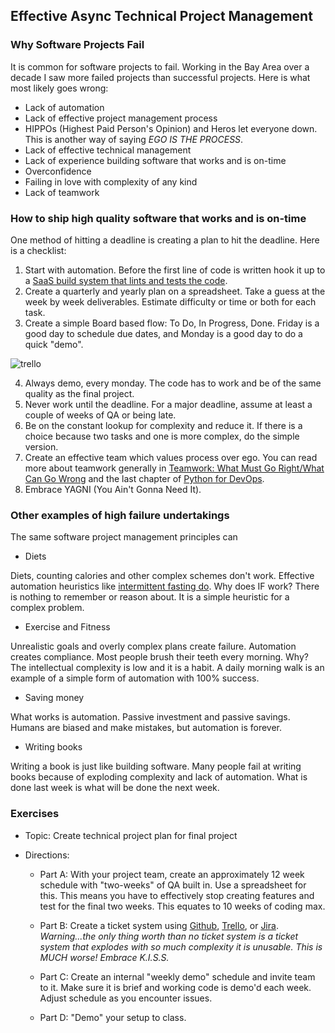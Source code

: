 ## Effective Async Technical Project Management

### Why Software Projects Fail

It is common for software projects to fail.  Working in the Bay Area over a decade I saw more failed projects than successful projects.  Here is what most likely goes wrong:

* Lack of automation
* Lack of effective project management process
* HIPPOs (Highest Paid Person's Opinion) and Heros let everyone down.  This is another way of saying *EGO IS THE PROCESS*.
* Lack of effective technical management
* Lack of experience building software that works and is on-time
* Overconfidence
* Failing in love with complexity of any kind
* Lack of teamwork

### How to ship high quality software that works and is on-time

One method of hitting a deadline is creating a plan to hit the deadline.  Here is a checklist:

1.  Start with automation.   Before the first line of code is written hook it up to a [SaaS build system that lints and tests the code](https://circleci.com/blog/increase-reliability-in-data-science-and-machine-learning-projects-with-circleci/).
2. Create a quarterly and yearly plan on a spreadsheet.  Take a guess at the week by week deliverables. Estimate difficulty or time or both for each task.
3. Create a simple Board based flow:  To Do, In Progress, Done. Friday is a good day to schedule due dates, and Monday is a good day to do a quick "demo".

![trello](https://user-images.githubusercontent.com/58792/72353262-bf9bee00-36b1-11ea-9268-628bc9f483a7.png)

4.  Always demo, every monday.  The code has to work and be of the same quality as the final project.
5.  Never work until the deadline.  For a major deadline, assume at least a couple of weeks of QA or being late.
6.  Be on the constant lookup for complexity and reduce it.  If there is a choice because two tasks and one is more complex, do the simple version.
7.  Create an effective team which values process over ego.  You can read more about teamwork generally in [Teamwork:  What Must Go Right/What Can Go Wrong](https://www.amazon.com/Teamwork-Right-Wrong-Interpersonal-Communication/dp/0803932901) and the last chapter of [Python for DevOps](https://www.amazon.com/dp/149205769X/).
8.  Embrace YAGNI (You Ain't Gonna Need It).

### Other examples of high failure undertakings

The same software project management principles can  

* Diets

Diets, counting calories and other complex schemes don't work.  Effective automation heuristics like [intermittent fasting do](https://noahgift.com/articles/datascience-meets-intermittent-fasting/).  Why does IF work?  There is nothing to remember or reason about.  It is a simple heuristic for a complex problem.

* Exercise and Fitness

Unrealistic goals and overly complex plans create failure.  Automation creates compliance.  Most people brush their teeth every morning.  Why?  The intellectual complexity is low and it is a habit.  A daily morning walk is an example of a simple form of automation with 100% success.

* Saving money

What works is automation.  Passive investment and passive savings.  Humans are biased and make mistakes, but automation is forever.

* Writing books

Writing a book is just like building software.  Many people fail at writing books because of exploding complexity and lack of automation.  What is done last week is what will be done the next week.

### Exercises 

* Topic: Create technical project plan for final project
* Directions:  

    - Part A:  With your project team, create an approximately 12 week schedule with "two-weeks" of QA built in.  Use a spreadsheet for this.  This means you have to effectively stop creating features and test for the final two weeks.  This equates to 10 weeks of coding max.

    - Part B:  Create a ticket system using [Github](https://github.com/), [Trello](http://trello.com/), or [Jira](https://www.atlassian.com/software/jira).  *Warning...the only thing worth than no ticket system is a ticket system that explodes with so much complexity it is unusable.  This is MUCH worse! Embrace K.I.S.S.*

    - Part C:  Create an internal "weekly demo" schedule and invite team to it.  Make sure it is brief and working code is demo'd each week.  Adjust schedule as you encounter issues.

    - Part D:  "Demo" your setup to class.


